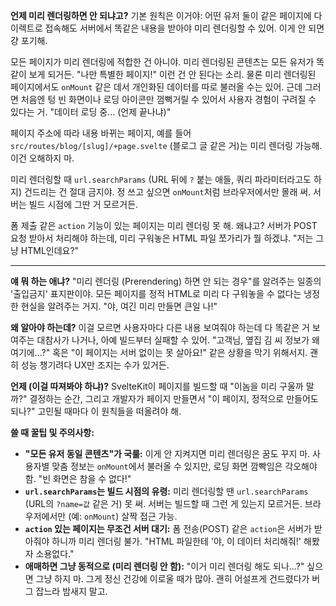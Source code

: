 **언제 미리 렌더링하면 안 되냐고?**
기본 원칙은 이거야: 어떤 유저 둘이 같은 페이지에 다이렉트로 접속해도 서버에서 똑같은 내용을 받아야 미리 렌더링할 수 있어. 이게 안 되면 걍 포기해.

모든 페이지가 미리 렌더링에 적합한 건 아니야. 미리 렌더링된 콘텐츠는 모든 유저가 똑같이 보게 되거든. "나만 특별한 페이지!" 이런 건 안 된다는 소리.
물론 미리 렌더링된 페이지에서도 `onMount` 같은 데서 개인화된 데이터를 따로 불러올 수는 있어. 근데 그러면 처음엔 텅 빈 화면이나 로딩 아이콘만 껌뻑거릴 수 있어서 사용자 경험이 구려질 수 있다는 거. "데이터 로딩 중... (언제 끝나냐)"

페이지 주소에 따라 내용 바뀌는 페이지, 예를 들어 `src/routes/blog/[slug]/+page.svelte` (블로그 글 같은 거)는 미리 렌더링 가능해. 이건 오해하지 마.

미리 렌더링할 때 `url.searchParams` (URL 뒤에 `?` 붙는 애들, 쿼리 파라미터라고도 하지) 건드리는 건 절대 금지야. 정 쓰고 싶으면 `onMount`처럼 브라우저에서만 몰래 써. 서버는 빌드 시점에 그딴 거 모르거든.

폼 제출 같은 `action` 기능이 있는 페이지는 미리 렌더링 못 해. 왜냐고? 서버가 POST 요청 받아서 처리해야 하는데, 미리 구워놓은 HTML 파일 쪼가리가 뭘 하겠냐. "저는 그냥 HTML인데요?"

---

**얘 뭐 하는 애냐?**
"미리 렌더링 (Prerendering) 하면 안 되는 경우"를 알려주는 일종의 '출입금지' 표지판이야. 모든 페이지를 정적 HTML로 미리 다 구워놓을 수 없다는 냉정한 현실을 알려주는 거지. "야, 여긴 미리 만들면 큰일 나!"

**왜 알아야 하는데?**
이걸 모르면 사용자마다 다른 내용 보여줘야 하는데 다 똑같은 거 보여주는 대참사가 나거나, 아예 빌드부터 실패할 수 있어. "고객님, 옆집 김 씨 정보가 왜 여기에...?" 혹은 "이 페이지는 서버 없이는 못 살아요!" 같은 상황을 막기 위해서지. 괜히 성능 챙기려다 UX만 조지는 수가 있거든.

**언제 (이걸 따져봐야 하냐)?**
SvelteKit이 페이지를 빌드할 때 "이놈을 미리 구울까 말까?" 결정하는 순간, 그리고 개발자가 페이지 만들면서 "이 페이지, 정적으로 만들어도 되나?" 고민될 때마다 이 원칙들을 떠올려야 해.

**쓸 때 꿀팁 및 주의사항:**
*   **"모든 유저 동일 콘텐츠"가 국룰:** 이게 안 지켜지면 미리 렌더링은 꿈도 꾸지 마. 사용자별 맞춤 정보는 `onMount`에서 불러올 수 있지만, 로딩 화면 깜빡임은 각오해야 함. "빈 화면은 참을 수 없다!"
*   **`url.searchParams`는 빌드 시점의 유령:** 미리 렌더링할 땐 `url.searchParams` (URL의 `?name=값` 같은 거) 못 써. 서버는 빌드할 때 그런 게 있는지 모르거든. 브라우저에서만 (예: `onMount`) 살짝 접근 가능.
*   **`action` 있는 페이지는 무조건 서버 대기:** 폼 전송(POST) 같은 `action`은 서버가 받아줘야 하니까 미리 렌더링 불가. "HTML 파일한테 '야, 이 데이터 처리해줘!' 해봤자 소용없다."
*   **애매하면 그냥 동적으로 (미리 렌더링 안 함):** "이거 미리 렌더링 해도 되나...?" 싶으면 그냥 하지 마. 그게 정신 건강에 이로울 때가 많아. 괜히 어설프게 건드렸다가 버그 잡느라 밤새지 말고.
